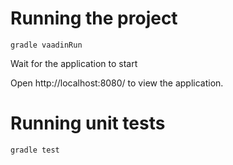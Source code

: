 # Running the project

`gradle vaadinRun`

Wait for the application to start

Open http://localhost:8080/ to view the application.

# Running unit tests

`gradle test`